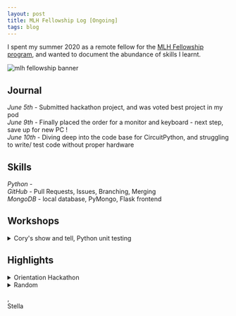 ```yaml
---
layout: post
title: MLH Fellowship Log [Ongoing]
tags: blog
---
```


I spent my summer 2020 as a remote fellow for the [MLH Fellowship program](https://fellowship.mlh.io/students), and wanted to document the abundance of skills I learnt. 

![mlh fellowship banner](https://github.com/stellaw1/stellaw1.github.io/blob/master/images/blog/mlh-fellowship.jpg?raw=true)

## Journal
*June 5th* - Submitted hackathon project, and was voted best project in my pod<br>
*June 9th* - Finally placed the order for a monitor and keyboard - next step, save up for new PC !<br>
*June 10th* - Diving deep into the code base for CircuitPython, and struggling to write/ test code without proper hardware<br>


## Skills
*Python* - <br>
*GitHub* - Pull Requests, Issues, Branching, Merging<br>
*MongoDB* - local database, PyMongo, Flask frontend<br>


## Workshops
<details>
  <summary>Cory's show and tell, Python unit testing</summary>
  <p>

  #### Date: June 10th, 2020

  ## Notes
  - unit test vs integration test
  - asswertEqual same as Java
  - virtual environment for python
  - monkey patching using 'mock' library
  - dependency inheritance
  - principle of competition over inheritance
  - eg, application for using mock = mock database for local testing

  </p>
</details>


## Highlights
<details>
  <summary>Orientation Hackathon</summary>
  <p>

  #### Date: June 1st~5th, 2020

  For the first week of the fellowship, I worked on an exciting project revolving the BLM movement with Amir and Parthiv. I loved the end product we produced and enjoyed my time working with my fellow podmates

  </P>
</details>

<details>
  <summary>Random</summary>
  <p>

  #### Date: June 1st, 2020
  Meeting people for the first time ever on Zoom was a strange experience, and I can't imagine what any of my podmates would be like if we ever met in person. Many nuances and traits are lost through virtual videocalling as opposed to an in person meeting (Eg, small habits, height, voice, etc)<br>
  
  #### Date: June 8th, 2020
  MLH really likes to ask the question, "What is your favourite project that you've worked on?" and my answer always comes back to this website - not becuase it is technically impressive or graphically beautiful, but because of the ability for me to come back here continually to document how I've been growing/ highlights/ etc<br>
  
  #### Date: June 10th, 2020
  My mentor, Cory, is the coolest! He has pet chickens and considers chocolate fruit (& therefore Nutella jam)<br>

  </p>
</details>



, <br>
Stella
